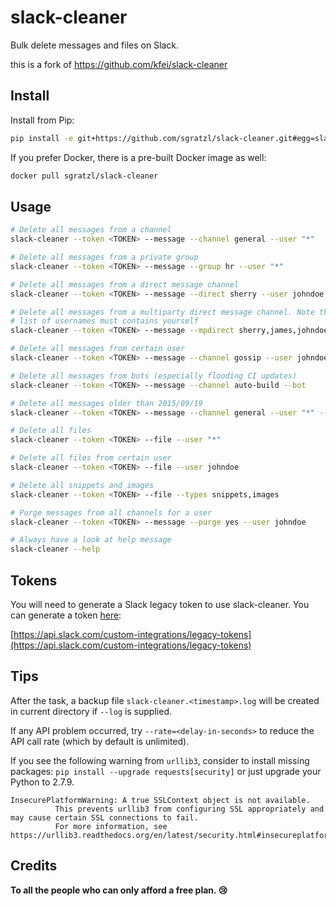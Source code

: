 # slack-cleaner

Bulk delete messages and files on Slack.

this is a fork of https://github.com/kfei/slack-cleaner

## Install

Install from Pip:

```bash
pip install -e git+https://github.com/sgratzl/slack-cleaner.git#egg=slack-cleaner
```

If you prefer Docker, there is a pre-built Docker image as well:

```bash
docker pull sgratzl/slack-cleaner
```

## Usage

```bash
# Delete all messages from a channel
slack-cleaner --token <TOKEN> --message --channel general --user "*"

# Delete all messages from a private group
slack-cleaner --token <TOKEN> --message --group hr --user "*"

# Delete all messages from a direct message channel
slack-cleaner --token <TOKEN> --message --direct sherry --user johndoe

# Delete all messages from a multiparty direct message channel. Note that the
# list of usernames must contains yourself
slack-cleaner --token <TOKEN> --message --mpdirect sherry,james,johndoe --user "*"

# Delete all messages from certain user
slack-cleaner --token <TOKEN> --message --channel gossip --user johndoe

# Delete all messages from bots (especially flooding CI updates)
slack-cleaner --token <TOKEN> --message --channel auto-build --bot

# Delete all messages older than 2015/09/19
slack-cleaner --token <TOKEN> --message --channel general --user "*" --before 20150919

# Delete all files
slack-cleaner --token <TOKEN> --file --user "*"

# Delete all files from certain user
slack-cleaner --token <TOKEN> --file --user johndoe

# Delete all snippets and images
slack-cleaner --token <TOKEN> --file --types snippets,images

# Purge messages from all channels for a user
slack-cleaner --token <TOKEN> --message --purge yes --user johndoe

# Always have a look at help message
slack-cleaner --help
```

## Tokens

You will need to generate a Slack legacy token to use slack-cleaner. You can generate a token [here](https://api.slack.com/custom-integrations/legacy-tokens):

[https://api.slack.com/custom-integrations/legacy-tokens](https://api.slack.com/custom-integrations/legacy-tokens)

## Tips

After the task, a backup file `slack-cleaner.<timestamp>.log` will be created in current directory if `--log` is supplied.

If any API problem occurred, try `--rate=<delay-in-seconds>` to reduce the API call rate (which by default is unlimited).

If you see the following warning from `urllib3`, consider to install missing
packages: `pip install --upgrade requests[security]` or just upgrade your Python to 2.7.9.

```
InsecurePlatformWarning: A true SSLContext object is not available.
          This prevents urllib3 from configuring SSL appropriately and may cause certain SSL connections to fail.
          For more information, see https://urllib3.readthedocs.org/en/latest/security.html#insecureplatformwarning.
```

## Credits

**To all the people who can only afford a free plan. :cry:**
